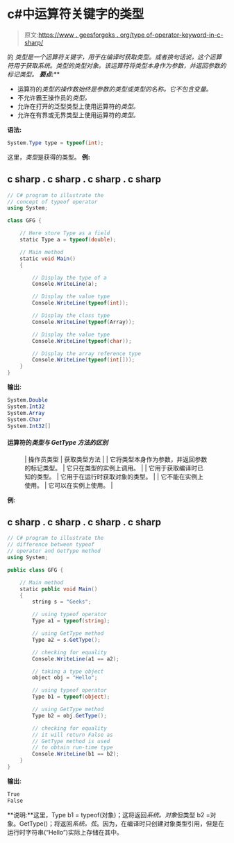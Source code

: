 # c#中运算符关键字的类型

> 原文:[https://www . geesforgeks . org/type of-operator-keyword-in-c-sharp/](https://www.geeksforgeeks.org/typeof-operator-keyword-in-c-sharp/)

的 ***类型是一个运算符关键字，用于在编译时获取类型。或者换句话说，这个运算符用于获取系统。类型的类型对象。该运算符将*类型*本身作为参数，并返回参数的标记类型。
**要点:***** 

*   运算符的*类型的操作数始终是参数的类型或类型的名称。它不包含变量。*
*   不允许霸王操作员的*类型。*
*   允许在打开的泛型类型上使用运算符的*类型。*
*   允许在有界或无界类型上使用运算符的*类型。*

**语法:**

```cs
System.Type type = typeof(int);
```

这里，*类型*是获得的类型。
**例:**

## c sharp . c sharp . c sharp . c sharp

```cs
// C# program to illustrate the
// concept of typeof operator
using System;

class GFG {

    // Here store Type as a field
    static Type a = typeof(double);

    // Main method
    static void Main()
    {

        // Display the type of a
        Console.WriteLine(a);

        // Display the value type
        Console.WriteLine(typeof(int));

        // Display the class type
        Console.WriteLine(typeof(Array));

        // Display the value type
        Console.WriteLine(typeof(char));

        // Display the array reference type
        Console.WriteLine(typeof(int[]));
    }
}
```

**输出:**

```cs
System.Double
System.Int32
System.Array
System.Char
System.Int32[]
```

#### 运算符的*类型与 *GetType* 方法的区别*

<figure class="table">

| 操作员类型 | 获取类型方法 |
| 它将类型本身作为参数，并返回参数的标记类型。 | 它只在类型的实例上调用。 |
| 它用于获取编译时已知的类型。 | 它用于在运行时获取对象的类型。 |
| 它不能在实例上使用。 | 它可以在实例上使用。 |

</figure>

**例:**

## c sharp . c sharp . c sharp . c sharp

```cs
// C# program to illustrate the
// difference between typeof
// operator and GetType method
using System;

public class GFG {

    // Main method
    static public void Main()
    {
        string s = "Geeks";

        // using typeof operator
        Type a1 = typeof(string);

        // using GetType method
        Type a2 = s.GetType();

        // checking for equality
        Console.WriteLine(a1 == a2);

        // taking a type object
        object obj = "Hello";

        // using typeof operator
        Type b1 = typeof(object);

        // using GetType method
        Type b2 = obj.GetType();

        // checking for equality
        // it will return False as
        // GetType method is used
        // to obtain run-time type
        Console.WriteLine(b1 == b2);
    }
}
```

**输出:**

```cs
True
False
```

**说明:**这里，Type b1 = typeof(对象)；这将返回*系统。对象*但类型 b2 =对象。GetType()；将返回*系统。弦*。因为，在编译时只创建对象类型引用，但是在运行时字符串(“Hello”)实际上存储在其中。